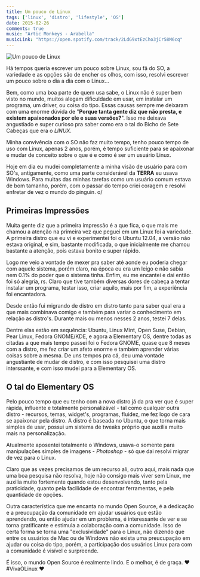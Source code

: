 ```yaml
---
title: Um pouco de Linux
tags: ['linux', 'distro', 'lifestyle', 'OS']
date: 2015-02-26
comments: true
music: "Artic Monkeys - Arabella"
musicLink: "https://open.spotify.com/track/2LdG9xtEzCho3jCr58M6cq"
---
```


<img src="/images/posts/elemos-post.jpg" alt="Um pouco de Linux" title="Um pouco de linux">

Há tempos queria escrever um pouco sobre Linux, sou fã do SO, a variedade e as opções são de encher os olhos, com isso, resolvi escrever um pouco sobre o dia a dia com o Linux...

<!--more-->

Bem, como uma boa parte de quem usa sabe, o Linux não é super bem visto no mundo, muitos alegam dificuldade em usar, em instalar um programa, um driver, ou coisa do tipo. Essas causas sempre me deixaram com uma enorme dúvida de "**Porque tanta gente diz que não presta, e existem apaixonados por ele e suas versões?**". Isso me deixava angustiado e super curioso pra saber como era o tal do Bicho de Sete Cabeças que era o *LINUX*.

Minha convivência com o SO não faz muito tempo, tenho pouco tempo de uso com Linux, apenas 2 anos, porém, é tempo suficiente para se apaixonar e mudar de conceito sobre o que é e como é ser um usuário Linux.

Hoje em dia eu mudei completamente a minha visão de usuário para com SO's, antigamente, como uma parte considerável da **TERRA** eu usava Windows. Para muitas das minhas tarefas como um usuário comum estava de bom tamanho, porém, com o passar do tempo criei coragem e resolvi enfretar de vez o mundo do pinguin. o/

## Primeiras Impressões

Muita gente diz que a primeira impressão é a que fica, o que mais me chamou a atenção na primeira vez que peguei em um Linux foi a variedade. A primeira distro que eu vi e experimentei foi o Ubuntu 12.04, a versão não estava original, e sim, bastante modificada,  o que inicialmente me chamou bastante a atenção, pois estava bonito e super rápido.

Logo me veio a vontade de mexer pra saber até aonde eu poderia chegar com aquele sistema, porém claro, na época eu era um leigo e não sabia nem 0.1% do poder que o sistema tinha. Enfim, eu me encantei e dai então foi só alegria, rs. Claro que tive também diversas dores de cabeça a tentar instalar um programa, testar isso, criar aquilo, mais por fim, a experiência foi encantadora.


Desde então fui migrando de distro em distro tanto para saber qual era a que mais combinava comigo e também para variar o conhecimento em relação as distro's. Durante mais ou menos nesses 2 anos, testei 7 delas.

Dentre elas estão em sequência: Ubuntu, Linux Mint, Open Suse, Debian, Pear Linux, Fedora GNOME/KDE, e agora a Elementary OS, dentre todas as citadas a que mais tempo passei foi o Fedora GNOME, quase que 8 meses com a distro, me fez criar um afeto enorme e também aprender várias coisas sobre a mesma.  De uns tempos pra cá,  deu uma vontade angustiante de mudar de distro,  e com isso pesquisei uma distro interssante, e com isso mudei para a Elementary OS.

## O tal do Elementary OS 

Pelo pouco tempo que eu tenho com a nova distro já da pra ver que é super rápida, influente e totalmente personalizável - tal como qualquer outra distro - recursos, temas, widget's, programas, fluidez, me fez logo de cara se apaixonar pela distro.  A distro é baseada no Ubuntu, o que torna mais simples de usar, possui um sistema de tweaks próprio que auxilia muito mais na personalização.

Atualmente aposentei totalmente o Windows, usava-o somente para manipulações simples de imagens - *Photoshop* - só que dai resolvi migrar de vez para o Linux.

Claro que as vezes precisamos de um recurso ali, outro aqui, mais nada que uma boa pesquisa não resolva, hoje não consigo mais viver sem Linux, me auxilia muito fortemente quando estou desenvolvendo, tanto pela praticidade, quanto pela facilidade de encontrar ferramentas, e pela quantidade de opções.

Outra característica que me encanta no mundo Open Source, é a dedicação e a preucupação da comunidade em ajudar usuários que estão aprendendo, ou então ajudar em um problema, é interessante de ver e se torna gratificante e estimula a colaboração com a comunidade. Isso de certa forma se torna uma "exclusividade" para o Linux, não dizendo que entre os usuários de Mac ou de Windows não exista uma preucupação em ajudar ou coisa do tipo, porém, a participação dos usuários Linux para com a comunidade é visível e surpreende.

É isso, o mundo Open Source é realmente lindo. E o melhor, é de graça. ♥ #VivaOLinux ♥
